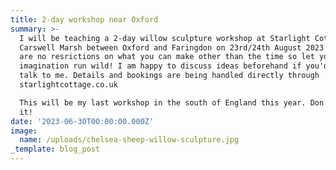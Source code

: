 ```yaml
---
title: 2-day workshop near Oxford
summary: >-
  I will be teaching a 2-day willow sculpture workshop at Starlight Cottage,
  Carswell Marsh between Oxford and Faringdon on 23rd/24th August 2023. There
  are no resrictions on what you can make other than the time so let your
  imagination run wild! I am happy to discuss ideas beforehand if you'd like to
  talk to me. Details and bookings are being handled directly through
  starlightcottage.co.uk

  This will be my last workshop in the south of England this year. Don't miss
  it!
date: '2023-06-30T00:00:00.000Z'
image:
  name: /uploads/chelsea-sheep-willow-sculpture.jpg
_template: blog_post
---
```


